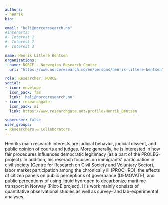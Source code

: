 ```yaml
---
authors:
- henrik
bio:

email: "heli@norceresearch.no"
#interests:
#- Interest 1
#- Interest 2
#- Interest 3

name: Henrik Litleré Bentsen
organizations:
- name: NORCE - Norwegian Research Centre 
  url: "https://www.norceresearch.no/en/persons/henrik-litlere-bentsen"

role: Researcher, NORCE
social:
- icon: envelope
  icon_pack: fas
  link: 'heli@norceresearch.no'
- icon: researchgate
  icon_pack: ai
  link: https://www.researchgate.net/profile/Henrik_Bentsen

superuser: false
user_groups:
- Researchers & Collaborators
---
```


Henriks main research interests are judicial behavior, judicial dissent, and public opinion of courts and judges. More generally, he is interested in how fair procedures influences democratic legitimacy (as a part of the PROLEG-project). In addition, his reserach focuses on immigrants' participation in civil society (Centre for Research on Civil Society and Voluntary Sector), labor market participation among the chronically ill (PROCHRO), the effects of citizen panels on public perceptions of governance (DEMOVATE), and public perceptions of using liquid hydrogen to decarbonize maritime transport in Norway (Pilot-E project). His work mainly consists of quantitative observational studies as well as survey- and lab-experimental analyses.
